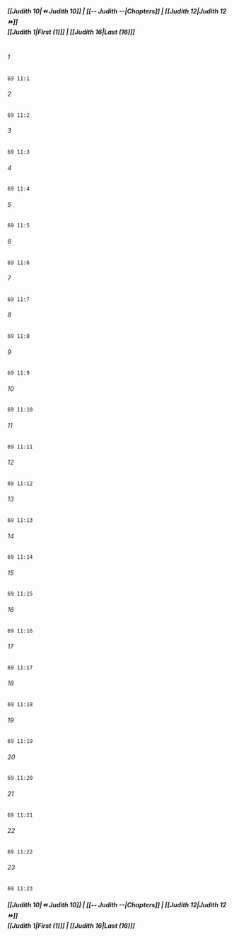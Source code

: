 
##### **[[Judith 10|⏪ Judith 10]] | [[-- Judith --|Chapters]] | [[Judith 12|Judith 12 ⏩]]**<br>**[[Judith 1|First (1)]] | [[Judith 16|Last (16)]]**<br><br>

###### 1
``` verse
69 11:1
```
###### 2
``` verse
69 11:2
```
###### 3
``` verse
69 11:3
```
###### 4
``` verse
69 11:4
```
###### 5
``` verse
69 11:5
```
###### 6
``` verse
69 11:6
```
###### 7
``` verse
69 11:7
```
###### 8
``` verse
69 11:8
```
###### 9
``` verse
69 11:9
```
###### 10
``` verse
69 11:10
```
###### 11
``` verse
69 11:11
```
###### 12
``` verse
69 11:12
```
###### 13
``` verse
69 11:13
```
###### 14
``` verse
69 11:14
```
###### 15
``` verse
69 11:15
```
###### 16
``` verse
69 11:16
```
###### 17
``` verse
69 11:17
```
###### 18
``` verse
69 11:18
```
###### 19
``` verse
69 11:19
```
###### 20
``` verse
69 11:20
```
###### 21
``` verse
69 11:21
```
###### 22
``` verse
69 11:22
```
###### 23
``` verse
69 11:23
```

##### **[[Judith 10|⏪ Judith 10]] | [[-- Judith --|Chapters]] | [[Judith 12|Judith 12 ⏩]]**<br>**[[Judith 1|First (1)]] | [[Judith 16|Last (16)]]**
